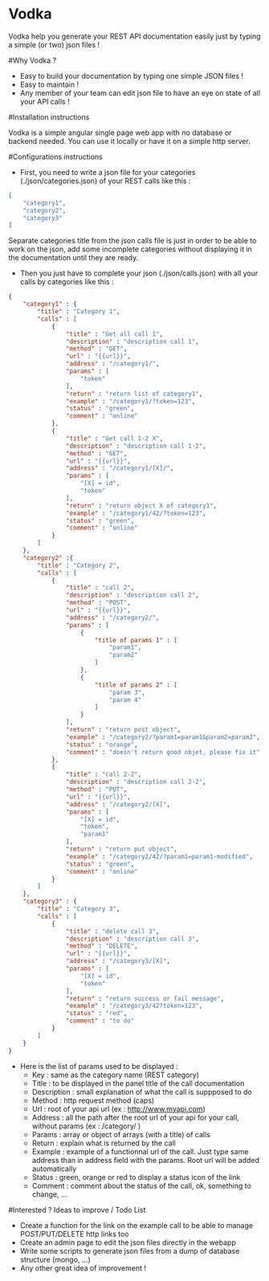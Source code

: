 # Vodka
Vodka help you generate your REST API documentation easily just by typing a simple (or two) json files !


#Why Vodka ?

* Easy to build your documentation by typing one simple JSON files !
* Easy to maintain !
* Any member of your team can edit json file to have an eye on state of all your API calls !


#Installation instructions

Vodka is a simple angular single page web app with no database or backend needed. You can use it locally or have it on a simple http server.


#Configurations instructions

* First, you need to write a json file for your categories (./json/categories.json) of your REST calls like this :

```json
[
	"category1",
	"category2",
	"category3"
]
```

Separate categories title from the json calls file is just in order to be able to work on the json, add some incomplete categories without displaying it in the documentation until they are ready.


* Then you just have to complete your json (./json/calls.json) with all your calls by categories like this : 

```json
{
	"category1" : {
		"title" : "Category 1",
		"calls" : [
			{
				"title" : "Get all call 1",
				"description" : "description call 1",
				"method" : "GET",
				"url" : "{{url}}",
				"address" : "/category1/",
				"params" : [
					"token"
				],
				"return" : "return list of category1",
				"example" : "/category1/?token=123",
				"status" : "green",
				"comment" : "online"
			},
			{
				"title" : "Get call 1-2 X",
				"description" : "description call 1-2",
				"method" : "GET",
				"url" : "{{url}}",
				"address" : "/category1/[X]/",
				"params" : [
					"[X] = id",
					"token"
				],
				"return" : "return object X of category1",
				"example" : "/category1/42/?token=123",
				"status" : "green",
				"comment" : "online"
			}
		]
	},
	"category2" :{
		"title" : "Category 2",
		"calls" : [
			{
				"title" : "call 2",
				"description" : "description call 2",
				"method" : "POST",
				"url" : "{{url}}",
				"address" : "/category2/",
				"params" : [
					{
						"title of params 1" : [
							"param1",
							"param2"
						]
					},
					{
						"title of params 2" : [
							"param 3",
							"param 4"
						]
					}
				],
				"return" : "return post object",
				"example" : "/category2/?param1=param1&param2=param2",
				"status" : "orange",
				"comment" : "doesn't return good objet, please fix it"
			},
			{
				"title" : "call 2-2",
				"description" : "description call 2-2",
				"method" : "PUT",
				"url" : "{{url}}",
				"address" : "/category2/[X]",
				"params" : [
					"[X] = id",
					"token",
					"param1"
				],
				"return" : "return put object",
				"example" : "/category2/42/?param1=param1-modified",
				"status" : "green",
				"comment" : "online"
			}
		]
	},
	"category3" : {
		"title" : "Category 3",
		"calls" : [
			{
				"title" : "delete call 3",
				"description" : "description call 3",
				"method" : "DELETE",
				"url" : "{{url}}",
				"address" : "/category3/[X]",
				"params" : [
				    "[X] = id",
					"token"
				],
				"return" : "return success or fail message",
				"example" : "/category3/42?token=123",
				"status" : "red",
				"comment" : "to do"
			}
		]
	}
}
```

* Here is the list of params used to be displayed : 
    * Key : same as the category name (REST category)
    * Title : to be displayed in the panel title of the call documentation
    * Description : small explanation of what the call is suppposed to do
    * Method : http request method (caps)
    * Url : root of your api url (ex : http://www.myapi.com)
    * Address : all the path after the root url of your api for your call, without params (ex : /category/ )
    * Params : array or object of arrays (with a title) of calls
    * Return : explain what is returned by the call
    * Example : example of a functionnal url of the call. Just type same address than in address field with the params. Root url will be added automatically
    * Status : green, orange or red to display a status icon of the link
    * Comment : comment about the status of the call, ok, something to change, ...



#Interested ? Ideas to improve / Todo List

* Create a function for the link on the example call to be able to manage POST/PUT/DELETE  http links too
* Create an admin page to edit the json files directly in the webapp
* Write some scripts to generate json files from a dump of database structure (mongo, ...)
* Any other great idea of improvement !